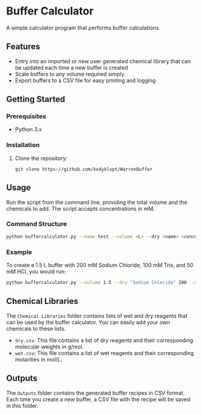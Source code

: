 # Buffer Calculator

A simple calculator program that performs buffer calculations.

## Features

- Entry into an imported or new user generated chemical library that can be updated each time a new buffer is created
- Scale buffers to any volume required simply
- Export buffers to a CSV file for easy printing and logging

## Getting Started

### Prerequisites

- Python 3.x

### Installation

1. Clone the repository:

   ```shell
   git clone https://github.com/kodyklupt/WarrenBuffer
   ```

## Usage

Run the script from the command line, providing the total volume and the chemicals to add.
The script accepts concentrations in mM.

### Command Structure

```bash
python buffercalculator.py --name test --volume <L> --dry <name> <concentration> --wet <name> <concentration>
```

### Example

To create a 1.5 L buffer with 200 mM Sodium Chloride, 100 mM Tris, and 50 mM HCl, you would run:

```bash
python buffercalculator.py --volume 1.5 --dry "Sodium Chloride" 200 --dry "Tris" 100 --wet "HCl" 50
```

## Chemical Libraries

The `Chemical Libraries` folder contains lists of wet and dry reagents that can be used by the buffer calculator. You can easily add your own chemicals to these lists.

- `dry.csv`: This file contains a list of dry reagents and their corresponding molecular weights in g/mol.
- `wet.csv`: This file contains a list of wet reagents and their corresponding molarities in mol/L.

## Outputs

The `Outputs` folder contains the generated buffer recipes in CSV format. Each time you create a new buffer, a CSV file with the recipe will be saved in this folder.
